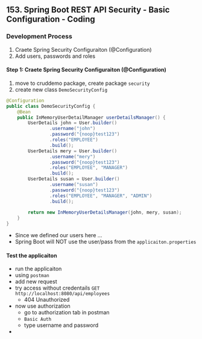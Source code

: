 ## 153. Spring Boot REST API Security - Basic Configuration - Coding

### Development Process 
1. Craete Spring Security Configuraiton (@Configuration)
2. Add users, passwords and roles 

#### Step 1: Craete Spring Security Configuraiton (@Configuration)
1. move to cruddemo package, create package `security`
2. create new class `DemoSecurityConfig`
```java
@Configuration 
public class DemoSecurityConfig {
    @Bean
    public InMemoryUserDetailManager userDetailsManager() {
        UserDetails john = User.builder()
                .username("john")
                .password("{noop}test123")
                .roles("EMPLOYEE")
                .build();
        UserDetails mery = User.builder()
                .username("mery")
                .password("{noop}test123")
                .roles("EMPLOYEE", "MANAGER")
                .build();
        UserDetails susan = User.builder()
                .username("susan")
                .password("{noop}test123")
                .roles("EMPLOYEE", "MANAGER", "ADMIN")
                .build();
        
        return new InMemoryUserDetailsManager(john, mery, susan); 
    }
}
```
* Since we defined our users here ... 
* Spring Boot will NOT use the user/pass from the `applicaiton.properties`

#### Test the applicaiton
* run the applicaiton 
* using `postman`
* add new request
* try access without credentails `GET http://localhost:8080/api/employees`
  * 404 Unauthorized
* now use authorization 
  * go to authorization tab in postman
  * `Basic Auth`
  * type username and password 
* 
